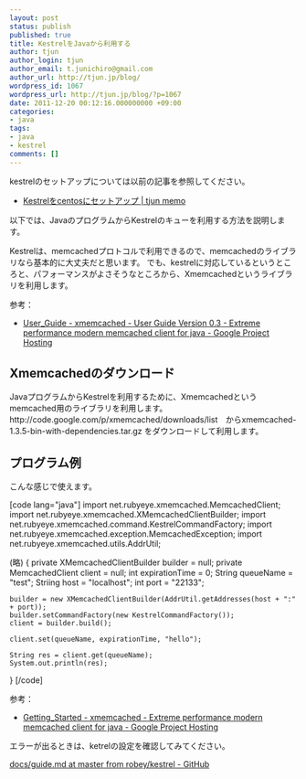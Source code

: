 ```yaml
---
layout: post
status: publish
published: true
title: KestrelをJavaから利用する
author: tjun
author_login: tjun
author_email: t.junichiro@gmail.com
author_url: http://tjun.jp/blog/
wordpress_id: 1067
wordpress_url: http://tjun.jp/blog/?p=1067
date: 2011-12-20 00:12:16.000000000 +09:00
categories:
- java
tags:
- java
- kestrel
comments: []
---
```

kestrelのセットアップについては以前の記事を参照してください。
<ul>
	<li><a href="http://tjun.jp/blog/2011/12/kestrel_setup/">Kestrelをcentosにセットアップ | tjun memo</a></li>
</ul>



以下では、JavaのプログラムからKestrelのキューを利用する方法を説明します。

Kestrelは、memcachedプロトコルで利用できるので、memcachedのライブラリなら基本的に大丈夫だと思います。
でも、kestrelに対応しているというところと、パフォーマンスがよさそうなところから、Xmemcachedというライブラリを利用します。

参考：
<ul>
	<li><a href="http://code.google.com/p/xmemcached/wiki/User_Guide#Talk_with_Kestrel">User_Guide - xmemcached - User Guide Version 0.3 - Extreme performance modern memcached client for java - Google Project Hosting</a></li>
</ul>



<h2>Xmemcachedのダウンロード</h2>
JavaプログラムからKestrelを利用するために、Xmemcachedというmemcached用のライブラリを利用します。
http://code.google.com/p/xmemcached/downloads/list　からxmemcached-1.3.5-bin-with-dependencies.tar.gz をダウンロードして利用します。


<h2>プログラム例</h2>
こんな感じで使えます。

[code lang="java"]
import net.rubyeye.xmemcached.MemcachedClient;
import net.rubyeye.xmemcached.XMemcachedClientBuilder;
import net.rubyeye.xmemcached.command.KestrelCommandFactory;
import net.rubyeye.xmemcached.exception.MemcachedException;
import net.rubyeye.xmemcached.utils.AddrUtil;

(略)
{
    private XMemcachedClientBuilder builder = null;
    private MemcachedClient client = null;
    int expirationTime = 0;
    String queueName = "test";
    Striing host = "localhost";
    int port = "22133";
  
    builder = new XMemcachedClientBuilder(AddrUtil.getAddresses(host + ":" + port));
    builder.setCommandFactory(new KestrelCommandFactory());
    client = builder.build();

    client.set(queueName, expirationTime, "hello");

    String res = client.get(queueName);
    System.out.println(res);
}
[/code]

参考：
<ul>
	<li><a href="http://code.google.com/p/xmemcached/wiki/Getting_Started#Talk_with_Kestrel">Getting_Started - xmemcached - Extreme performance modern memcached client for java - Google Project Hosting</a></li>
</ul>


エラーが出るときは、ketrelの設定を確認してみてください。

<a href="https://github.com/robey/kestrel/blob/master/docs/guide.md">docs/guide.md at master from robey/kestrel - GitHub</a>
